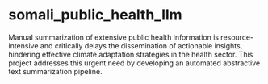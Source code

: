 # somali_public_health_llm
Manual summarization of extensive public health information is resource-intensive and critically delays the dissemination of actionable insights, hindering effective climate adaptation strategies in the health sector. This project addresses this urgent need by developing an automated abstractive text summarization pipeline.
